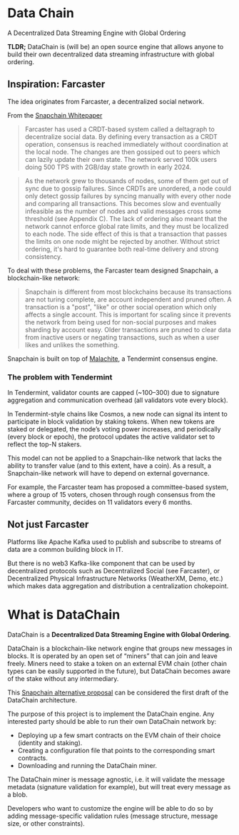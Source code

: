 # Data Chain

A Decentralized Data Streaming Engine with Global Ordering

**TLDR;** DataChain is (will be) an open source engine that allows anyone to build their own decentralized data streaming infrastructure with global ordering.

## Inspiration: Farcaster

The idea originates from Farcaster, a decentralized social network. 

From the [Snapchain Whitepaper](https://snapchain.farcaster.xyz/whitepaper#problem)
> Farcaster has used a CRDT-based system called a deltagraph to decentralize social data. By defining every transaction as a CRDT operation, consensus is reached immediately without coordination at the local node. The changes are then gossiped out to peers which can lazily update their own state. The network served 100k users doing 500 TPS with 2GB/day state growth in early 2024.

> As the network grew to thousands of nodes, some of them get out of sync due to gossip failures. Since CRDTs are unordered, a node could only detect gossip failures by syncing manually with every other node and comparing all transactions. This becomes slow and eventually infeasible as the number of nodes and valid messages cross some threshold (see Appendix C). The lack of ordering also meant that the network cannot enforce global rate limits, and they must be localized to each node. The side effect of this is that a transaction that passes the limits on one node might be rejected by another. Without strict ordering, it's hard to guarantee both real-time delivery and strong consistency.

To deal with these problems, the Farcaster team designed Snapchain, a blockchain-like network:

> Snapchain is different from most blockchains because its transactions are not turing complete, are account independent and pruned often. A transaction is a "post", "like" or other social operation which only affects a single account. This is important for scaling since it prevents the network from being used for non-social purposes and makes sharding by account easy. Older transactions are pruned to clear data from inactive users or negating transactions, such as when a user likes and unlikes the something.

Snapchain is built on top of [Malachite](https://informal.systems/blog/malachite-decentralize-whatever), a Tendermint consensus engine.

### The problem with Tendermint

In Tendermint, validator counts are capped (~100–300) due to signature aggregation and communication overhead (all validators vote every block).

In Tendermint-style chains like Cosmos, a new node can signal its intent to  participate in block validation by staking tokens. When new tokens are staked or delegated, the node’s voting power increases, and periodically (every block or epoch), the protocol updates the active validator set to reflect the top-N stakers.

This model can not be applied to a Snapchain-like network that lacks the ability to transfer value (and to this extent, have a coin). As a result, a Snapchain-like network will have to depend on external governance.

For example, the Farcaster team has proposed a committee-based system, where a group of 15 voters, chosen through rough consensus from the Farcaster community, decides on 11 validators every 6 months.

## Not just Farcaster

Platforms like Apache Kafka used to publish and subscribe to streams of data are a common building block in IT. 

But there is no web3 Kafka-like component that can be used by decentralized protocols such as Decentralized Social (see Farcaster), or Decentralized Physical Infrastructure Networks (WeatherXM, Demo, etc.) which makes data aggregation and distribution a centralization chokepoint.

# What is DataChain

DataChain is a **Decentralized Data Streaming Engine with Global Ordering**.

DataChain is a blockchain-like network engine that groups new messages in blocks. It is operated by an open set of “miners” that can join and leave freely. Miners need to stake a token on an external EVM chain (other chain types can be easily supported in the future), but DataChain becomes aware of the stake without any intermediary.

This [Snapchain alternative proposal](https://gist.github.com/vrypan/1ae6a60ecb3741ab031b5b06c974acab) can be considered the first draft of the DataChain architecture.

The purpose of this project is to implement the DataChain engine. Any interested party should be able to run their own DataChain network by:

- Deploying up a few smart contracts on the EVM chain of their choice (identity and staking).
- Creating a configuration file that points to the corresponding smart contracts.
- Downloading and running the DataChain miner.

The DataChain miner is message agnostic, i.e. it will validate the message metadata (signature validation for example), but will treat every message as a blob.

Developers who want to customize the engine will be able to do so by adding message-specific validation rules (message structure, message size, or other constraints).

